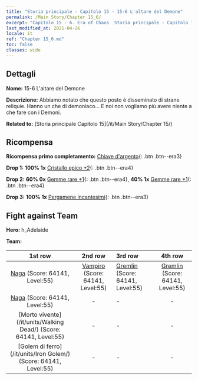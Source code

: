 ```yaml
---
title: "Storia principale - Capitolo 15 - 15-6 L'altare del Demone"
permalink: /Main Story/Chapter 15_6/
excerpt: "Capitolo 15 - 6. Era of Chaos  Storia principale - Capitolo 15_6. 15-6 L'altare del Demone"
last_modified_at: 2021-04-26
locale: it
ref: "Chapter 15_6.md"
toc: false
classes: wide
---
```


## Dettagli

 **Nome:** 15-6 L'altare del Demone

 **Descrizione:** Abbiamo notato che questo posto è disseminato di strane reliquie. Hanno un che di demoniaco... E noi non vogliamo più avere niente a che fare con i Demoni.

 **Related to:** [Storia principale Capitolo 15](/it/Main Story/Chapter 15/)

## Ricompensa

 **Ricompensa primo completamento:** [Chiave d'argento](/ItemsIT/con_693/){: .btn .btn--era3}

 **Drop 1:** **100% 1x** [Cristallo epico +2](/ItemsIT/mat_52/){: .btn .btn--era4}

 **Drop 2:** **60% 0x** [Gemme rare +1](/ItemsIT/mat_44/){: .btn .btn--era4}, **40% 1x** [Gemme rare +1](/ItemsIT/mat_44/){: .btn .btn--era4}

 **Drop 3:** **100% 1x** [Pergamene incantesimi](/ItemsIT/con_694/){: .btn .btn--era3}


## Fight against Team
 **Hero:** h_Adelaide

 **Team:**


  | 1st row | 2nd row | 3rd row | 4th row |
  |:----:|:----:|:----|:----:|
  | [Naga](/it/units/Naga/) (Score: 64141, Level:55)  | [Vampiro](/it/units/Vampire/) (Score: 64141, Level:55)  | [Gremlin](/it/units/Gremlin/) (Score: 64141, Level:55)  | [Gremlin](/it/units/Gremlin/) (Score: 64141, Level:55)  |
  | [Naga](/it/units/Naga/) (Score: 64141, Level:55)  | - | - | - |
  | [Morto vivente](/it/units/Walking Dead/) (Score: 64141, Level:55)  | - | - | - |
  | [Golem di ferro](/it/units/Iron Golem/) (Score: 64141, Level:55)  | - | - | - |


